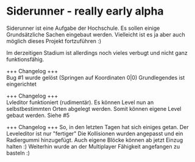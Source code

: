 # Siderunner - really early alpha
Siderunner ist eine Aufgabe der Hochschule. Es sollen einige Grundsätzliche Sachen eingebaut werden. Vielleicht ist es ja aber auch möglich dieses Projekt fortzuführen :) 

Im derzeitigen Stadium ist allerdings noch vieles verbugt und nicht ganz funktionsfähig. 


+++ Changelog +++  
Bug #1 wurde gelöst (Springen auf Koordinaten 0|0)
Grundlegendes ist eingerichtet

+++ Changelog +++  
Lvleditor funktioniert (rudimentär). Es können Level nun an selbstbestimmten Orten abgelegt werden. Somit können eigene Level gebaut werden. Siehe #5

+++ Changelog +++
So, in den letzten Tagen hat sich einiges getan. Der Leveleditor ist nur "fertiger" Die Kollisionen wurden angepasst und ein Radiergummi hinzugefügt. Auch eigene Blöcke können ab jetzt Einzug halten :) Weiterhin wurde an der Multiplayer Fähigkeit angefangen zu basteln :)
